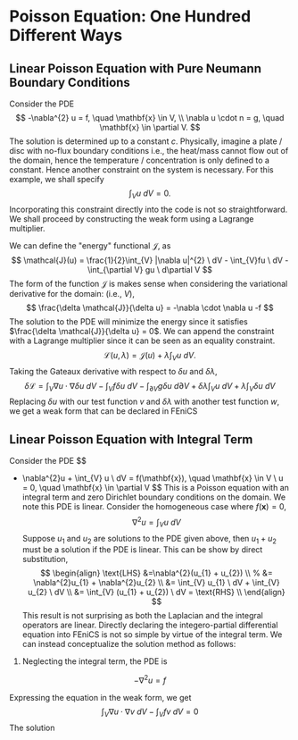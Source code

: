 # Poisson Equation: One Hundred Different Ways

## Linear Poisson Equation with Pure Neumann Boundary Conditions

Consider the PDE
$$
-\nabla^{2} u = f, \quad \mathbf{x} \in V, \\
\nabla u \cdot n = g, \quad \mathbf{x} \in \partial V.
$$
The solution is determined up to a constant $c$. Physically, imagine a plate / disc with no-flux boundary conditions i.e., the heat/mass cannot flow out of the domain, hence the temperature / concentration is only defined to a constant. Hence another constraint on the system is necessary. For this example, we shall specify
$$
\int_{V} u \ dV = 0.
$$
Incorporating this constraint directly into the code is not so straightforward. We shall proceed by constructing the weak form using a Lagrange multiplier. 

We can define the "energy" functional $\mathcal{J}$, as
$$
\mathcal{J}(u) = \frac{1}{2}\int_{V} |\nabla u|^{2} \ dV - \int_{V}fu \ dV - \int_{\partial V} gu \ d\partial V
$$
The form of the function $\mathcal{J}$ is makes sense when considering the variational derivative for the domain: (i.e., $V$),
$$
\frac{\delta \mathcal{J}}{\delta u} = -\nabla \cdot \nabla u -f 
$$
The solution to the PDE will minimize the energy since it satisfies $\frac{\delta \mathcal{J}}{\delta u} = 0$. We can append the constraint with a Lagrange multiplier since it can be seen as an equality constraint.
$$
\mathcal{L}(u,\lambda) = \mathcal{J}(u) + \lambda \int_{V} u \ dV.
$$
Taking the Gateaux derivative with respect to $\delta u$ and $\delta \lambda$, 
$$
\delta \mathcal{L} = \int_{V} \nabla u \cdot \nabla \delta u \ dV - \int_{V}f \delta u \ dV - \int_{\partial V} g \delta u \  d\partial V + \delta \lambda \int_{V} u \  dV + \lambda \int_{V} \delta u \ dV
$$
Replacing $\delta u$ with our test function $v$ and $\delta \lambda$ with another test function $w$, we get a weak form that can be declared in FEniCS



## Linear Poisson Equation with Integral Term

Consider the PDE
$$
- \nabla^{2}u + \int_{V} u \ dV = f(\mathbf{x}), \quad \mathbf{x} \in V \\
 u = 0, \quad \mathbf{x} \in \partial V
$$
This is a Poisson equation with an integral term and zero Dirichlet boundary conditions on the domain.  We note this PDE is linear. Consider the homogeneous case where $f(\mathbf{x}) = 0$, 
$$
\nabla^{2} u = \int_{V} u \ dV
$$
Suppose $u_{1}$ and $u_{2}$ are solutions to the PDE given above, then $u_{1} + u_{2}$ must be a solution if the PDE is linear. This can be show by direct substitution,
$$
\begin{align}
\text{LHS} &=\nabla^{2}(u_{1} + u_{2}) \\
%
&= \nabla^{2}u_{1} + \nabla^{2}u_{2} \\
&= \int_{V} u_{1} \ dV + \int_{V} u_{2} \ dV \\
&= \int_{V} (u_{1} + u_{2}) \ dV = \text{RHS} \\
\end{align}
$$
This result is not surprising as both the Laplacian and the integral operators are linear. Directly declaring the integero-partial differential equation into FEniCS is not so simple by virtue of the integral term. We can instead conceptualize the solution method as follows: 

1. Neglecting the integral term, the PDE is

$$
-\nabla^{2}u  = f
$$

Expressing the equation in the weak form, we get
$$
\int_V \nabla u \cdot \nabla v \ dV - \int_{V} fv \ dV = 0
$$
The solution 